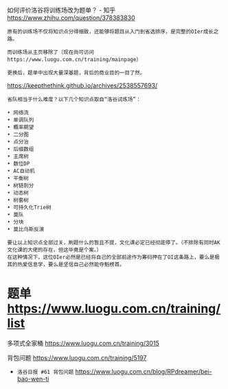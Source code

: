 
如何评价洛谷将训练场改为题单？ - 知乎 https://www.zhihu.com/question/378383830
```console
原有的训练场不仅将知识点分得细致，还能够将题目从入门到省选排序，是完整的OIer成长之路。

而训练场从主页移除了（现在尚可访问https://www.luogu.com.cn/training/mainpage）

更换后，题单中出现大量深基题，背后的商业目的一目了然。
```

https://keepthethink.github.io/archives/2538557693/
```console
省队相当于什么难度？以下几个知识点取自“洛谷试炼场”：

• 网络流
• 单调队列
• 概率期望
• 二分图
• 点分治
• 后缀数组
• 主席树
• 数位DP
• AC自动机
• 平衡树
• 树链剖分
• 动态树
• 树套树
• 可持久化Trie树
• 莫队
• 分块
• 莫比乌斯反演

要让以上知识点全部过关，刷题什么的暂且不提，文化课必定已经彻底停了。（不排除有同时AK文化课的大佬的存在，但这毕竟是个案。）
在这种情况下，这位OIer必然是已经将自己的全部前途作为筹码押在了OI这条路上，要么是极其的热爱信息学，要么是坚信自己必然能夺魁榜首。
```

# 题单 https://www.luogu.com.cn/training/list

多项式全家桶 https://www.luogu.com.cn/training/3015

背包问题 https://www.luogu.com.cn/training/5197
- `洛谷日报 #61 背包问题` https://www.luogu.com.cn/blog/RPdreamer/bei-bao-wen-ti
